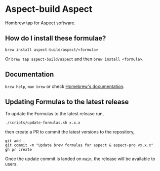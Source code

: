 # Aspect-build Aspect

Hombrew tap for Aspect software.

## How do I install these formulae?

`brew install aspect-build/aspect/<formula>`

Or `brew tap aspect-build/aspect` and then `brew install <formula>`.

## Documentation

`brew help`, `man brew` or check [Homebrew's documentation](https://docs.brew.sh).

## Updating Formulas to the latest release

To update the Formulas to the latest release run,

```
./scripts/update-formulas.sh x.x.x
```

then create a PR to commit the latest versions to the repository,

```
git add .
git commit -m "Update brew formulas for aspect & aspect-pro vx.x.x"
gh pr create
```

Once the update commit is landed on `main`, the release will be available to users.
